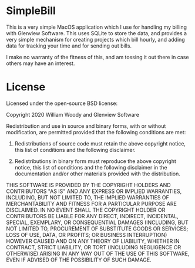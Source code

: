 # SimpleBill

This is a very simple MacOS application which I use for handling my billing with Glenview Software. This uses SQLite to store the data, and provides a very simple mechanism for creating projects which bill hourly, and adding data for tracking your time and for sending out bills.

I make no warranty of the fitness of this, and am tossing it out there in case others may have an interest.

# License

Licensed under the open-source BSD license:

Copyright 2020 William Woody and Glenview Software

Redistribution and use in source and binary forms, with or without modification, are permitted provided that the following conditions are met:

1. Redistributions of source code must retain the above copyright notice, this list of conditions and the following disclaimer.

2. Redistributions in binary form must reproduce the above copyright notice, this list of conditions and the following disclaimer in the documentation and/or other materials provided with the distribution.

THIS SOFTWARE IS PROVIDED BY THE COPYRIGHT HOLDERS AND CONTRIBUTORS "AS IS" AND ANY EXPRESS OR IMPLIED WARRANTIES, INCLUDING, BUT NOT LIMITED TO, THE IMPLIED WARRANTIES OF MERCHANTABILITY AND FITNESS FOR A PARTICULAR PURPOSE ARE DISCLAIMED. IN NO EVENT SHALL THE COPYRIGHT HOLDER OR CONTRIBUTORS BE LIABLE FOR ANY DIRECT, INDIRECT, INCIDENTAL, SPECIAL, EXEMPLARY, OR CONSEQUENTIAL DAMAGES (INCLUDING, BUT NOT LIMITED TO, PROCUREMENT OF SUBSTITUTE GOODS OR SERVICES; LOSS OF USE, DATA, OR PROFITS; OR BUSINESS INTERRUPTION) HOWEVER CAUSED AND ON ANY THEORY OF LIABILITY, WHETHER IN CONTRACT, STRICT LIABILITY, OR TORT (INCLUDING NEGLIGENCE OR OTHERWISE) ARISING IN ANY WAY OUT OF THE USE OF THIS SOFTWARE, EVEN IF ADVISED OF THE POSSIBILITY OF SUCH DAMAGE.
